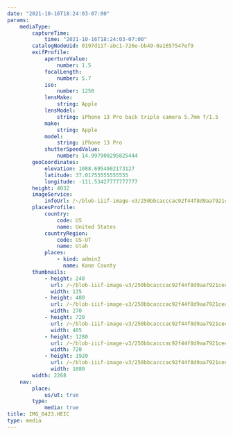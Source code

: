 ```yaml
---
date: "2021-10-16T18:24:03-07:00"
params:
    mediaType:
        captureTime:
            time: "2021-10-16T18:24:03-07:00"
        catalogNodeUid: 0197d11f-abc1-726e-bb49-0a1657547ef9
        exifProfile:
            apertureValue:
                number: 1.5
            focalLength:
                number: 5.7
            iso:
                number: 1250
            lensMake:
                string: Apple
            lensModel:
                string: iPhone 13 Pro back triple camera 5.7mm f/1.5
            make:
                string: Apple
            model:
                string: iPhone 13 Pro
            shutterSpeedValue:
                number: 14.997900295825444
        geoCoordinates:
            elevation: 1088.6954002173127
            latitude: 37.01755555555555
            longitude: -111.53427777777777
        height: 4032
        imageService:
            infoUrl: /~/blob-iiif-image-v3/250bbcacccac92f44f8d9aa7921cee4c2ee3dcd0c42ed247274224636d70f6d6/info.json
        placesProfile:
            country:
                code: US
                name: United States
            countryRegion:
                code: US-UT
                name: Utah
            places:
                - kind: admin2
                  name: Kane County
        thumbnails:
            - height: 240
              url: /~/blob-iiif-image-v3/250bbcacccac92f44f8d9aa7921cee4c2ee3dcd0c42ed247274224636d70f6d6/full/135%2C240/0/default.jpg
              width: 135
            - height: 480
              url: /~/blob-iiif-image-v3/250bbcacccac92f44f8d9aa7921cee4c2ee3dcd0c42ed247274224636d70f6d6/full/270%2C480/0/default.jpg
              width: 270
            - height: 720
              url: /~/blob-iiif-image-v3/250bbcacccac92f44f8d9aa7921cee4c2ee3dcd0c42ed247274224636d70f6d6/full/405%2C720/0/default.jpg
              width: 405
            - height: 1280
              url: /~/blob-iiif-image-v3/250bbcacccac92f44f8d9aa7921cee4c2ee3dcd0c42ed247274224636d70f6d6/full/720%2C1280/0/default.jpg
              width: 720
            - height: 1920
              url: /~/blob-iiif-image-v3/250bbcacccac92f44f8d9aa7921cee4c2ee3dcd0c42ed247274224636d70f6d6/full/1080%2C1920/0/default.jpg
              width: 1080
        width: 2268
    nav:
        place:
            us/ut: true
        type:
            media: true
title: IMG_0423.HEIC
type: media
---
```

